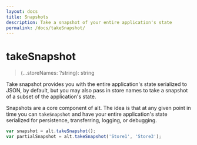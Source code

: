 ```yaml
---
layout: docs
title: Snapshots
description: Take a snapshot of your entire application's state
permalink: /docs/takeSnapshot/
---
```


# takeSnapshot

> (...storeNames: ?string): string

Take snapshot provides you with the entire application's state serialized to JSON, by default, but you may also pass in store names to take a snapshot of a subset of the application's state.

Snapshots are a core component of alt. The idea is that at any given point in time you can `takeSnapshot` and have your entire application's state
serialized for persistence, transferring, logging, or debugging.

```js
var snapshot = alt.takeSnapshot();
var partialSnapshot = alt.takeSnapshot('Store1', 'Store3');
```
